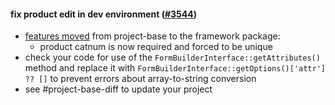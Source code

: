 #### fix product edit in dev environment ([#3544](https://github.com/shopsys/shopsys/pull/3544))

-   [features moved](#movement-of-features-from-project-base-to-packages) from project-base to the framework package:
    -   product catnum is now required and forced to be unique
-   check your code for use of the `FormBuilderInterface::getAttributes()` method and replace it with `FormBuilderInterface::getOptions()['attr'] ?? []` to prevent errors about array-to-string conversion
-   see #project-base-diff to update your project
